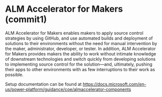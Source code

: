 # ALM Accelerator for Makers (commit1)
ALM Accelerator for Makers enables makers to apply source control strategies by using GitHub, and use automated builds and deployment of solutions to their environments without the need for manual intervention by the maker, administrator, developer, or tester. In addition, ALM Accelerator for Makers provides makers the ability to work without intimate knowledge of downstream technologies and switch quickly from developing solutions to implementing source control for the solution—and, ultimately, pushing their apps to other environments with as few interruptions to their work as possible.

Setup documentation can be found at https://docs.microsoft.com/en-us/power-platform/guidance/coe/almaccelerator-components
